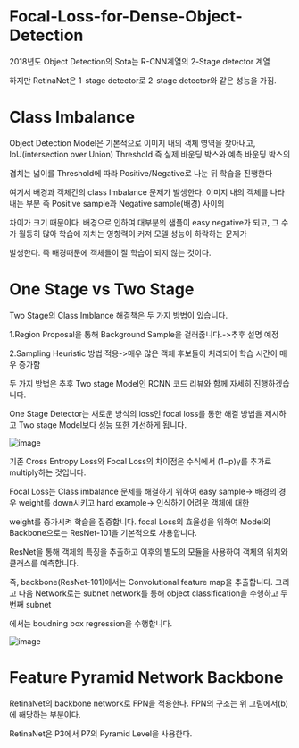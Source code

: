 # Focal-Loss-for-Dense-Object-Detection

2018년도 Object Detection의 Sota는 R-CNN계열의 2-Stage detector 계열

하지만 RetinaNet은 1-stage detector로 2-stage detector와 같은 성능을 가짐.

# Class Imbalance 

Object Detection Model은 기본적으로 이미지 내의 객체 영역을 찾아내고, IoU(intersection over Union) Threshold 즉 실제 바운딩 박스와 예측 바운딩 박스의

겹치는 넓이를 Threshold에 따라 Positive/Negative로 나눈 뒤 학습을 진행한다

여기서 배경과 객체간의 class Imbalance 문제가 발생한다. 이미지 내의 객체를 나타내는 부분 즉 Positive sample과 Negative sample(배경) 사이의

차이가 크기 때문이다. 배경으로 인하여 대부분의 샘플이 easy negative가 되고, 그 수가 월등히 많아 학습에 끼치는 영향력이 커져 모델 성능이 하락하는 문제가

발생한다. 즉 배경때문에 객체들이 잘 학습이 되지 않는 것이다.

# One Stage vs Two Stage

Two Stage의 Class Imblance 해결책은 두 가지 방법이 있습니다.

1.Region Proposal을 통해 Background Sample을 걸러줍니다.->추후 설명 예정

2.Sampling Heuristic 방법 적용->매우 많은 객체 후보들이 처리되어 학습 시간이 매우 증가함

두 가지 방법은 추후 Two stage Model인 RCNN 코드 리뷰와 함께 자세히 진행하겠습니다.

One Stage Detector는 새로운 방식의 loss인 focal loss를 통한 해결 방법을 제시하고 Two stage Model보다 성능 또한 개선하게 됩니다.

![image](https://user-images.githubusercontent.com/104436260/229714926-ab0504fe-4674-47f6-a4f8-1a6b46f02ecb.png)

기존 Cross Entropy Loss와 Focal Loss의 차이점은 수식에서 (1−p)γ를 추가로 multiply하는 것입니다.

Focal Loss는 Class imbalance 문제를 해결하기 위하여 easy sample-> 배경의 경우 weight를 down시키고 hard example-> 인식하기 어려운 객체에 대한

weight를 증가시켜 학습을 집중합니다. focal Loss의 효율성을 위하여 Model의 Backbone으로는 ResNet-101을 기본적으로 사용합니다.

ResNet을 통해 객체의 특징을 추출하고 이후의 별도의 모듈을 사용하여 객체의 위치와 클래스를 예측합니다.

즉, backbone(ResNet-101)에서는 Convolutional feature map을 추출합니다. 그리고 다음 Network로는 subnet network를 통해 object classification을 수행하고 두번째 subnet

에서는 boudning box regression을 수행합니다.

![image](https://user-images.githubusercontent.com/104436260/229718950-646ca4d8-43b9-4649-ab3b-86f915f6c056.png)

# Feature Pyramid Network Backbone

RetinaNet의 backbone network로 FPN을 적용한다. FPN의 구조는 위 그림에서(b)에 해당하는 부분이다.

RetinaNet은 P3에서 P7의 Pyramid Level을 사용한다.

